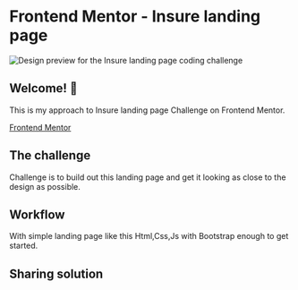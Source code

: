 # Frontend Mentor - Insure landing page

![Design preview for the Insure landing page coding challenge](https://res.cloudinary.com/dz209s6jk/image/upload/v1578936685/Challenges/sp3gewqjnhazsoovtqjm.jpg)

## Welcome! 👋

This is my approach to Insure landing page Challenge on Frontend Mentor.

[Frontend Mentor](https://www.frontendmentor.io)

## The challenge

Challenge is to build out this landing page and get it looking as close to the design as possible.

##  Workflow

With simple landing page like this Html,Css,Js with Bootstrap enough to get started.

## Sharing solution





